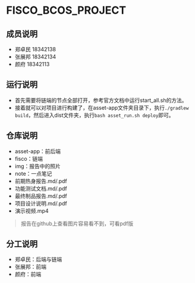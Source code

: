 # FISCO_BCOS_PROJECT

## 成员说明

- 郑卓民 18342138	
- 张展邦 18342134	
- 颜府 18342113

## 运行说明

- 首先需要将链端的节点全部打开，参考官方文档中运行start_all.sh的方法。
- 接着就可以对项目进行构建了，在asset-app文件夹目录下，执行`./gradlew build`，然后进入dist文件夹，执行`bash asset_run.sh deploy`即可。

## 仓库说明

- asset-app：前后端
- fisco：链端
- img：报告中的照片
- note：一点笔记
- 前期热身报告.md/.pdf
- 功能测试文档.md/.pdf
- 最终制品报告.md/.pdf
- 项目设计说明.md/.pdf
- 演示视频.mp4

> 报告在github上查看图片容易看不到，可看pdf版

## 分工说明

- 郑卓民：后端与链端
- 张展邦：前端
- 颜府：前端